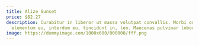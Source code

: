 ```yaml
---
title: Alize Sunset
price: $82.27
description: Curabitur in liberor ut massa volutpat convallis. Morbi odio odio,
  elementum eu, interdum eu, tincidunt in, leo. Maecenas pulvinar lobortis est.
image: https://dummyimage.com/1000x600/000000/fff.png
---
```

